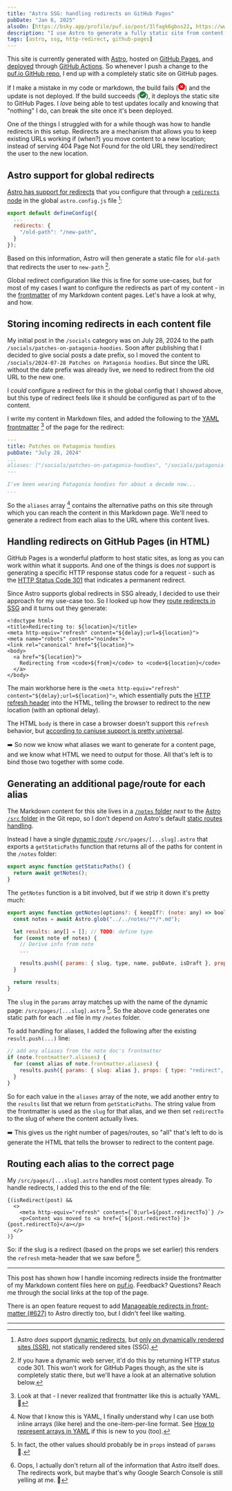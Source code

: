 ```yaml
---
title: "Astro SSG: handling redirects on GitHub Pages"
pubDate: "Jan 6, 2025"
alsoOn: [https://bsky.app/profile/puf.io/post/3lfagk6gbos22, https://www.threads.net/@frankpuf/post/DEkaEs7scKA, https://x.com/puf/status/1877007534780764411, https://c.im/@puf/113793331718758891, https://www.linkedin.com/feed/update/urn:li:activity:7283135579804876800/]
description: "I use Astro to generate a fully static site from content in Markdown files, that I then host on GitHub Pages. I want to provide incoming links/aliases inside my Markdown files, but GitHub Pages doesn't support custom 301 redirect responses. Read the full article to learn how I work around this limitation."
tags: [astro, ssg, http-redirect, github-pages]
---
```


This site is currently generated with [Astro](https://astro.build/), hosted on [GitHub Pages](https://pages.github.com/), and [deployed](https://github.com/withastro/action) through [GitHub Actions](https://docs.github.com/en/actions). So whenever I push a change to the [puf.io GitHub repo](https://github.com/puf/puf.io), I end up with a completely static site on GitHub pages.

If I make a mistake in my code or markdown, the build fails (<svg style="fill: red" width="16" height="16" style="margin-top: 2px" class="octicon octicon-x-circle-fill color-fg-danger" aria-label="failed: " viewBox="0 0 16 16" version="1.1" role="img"><path d="M2.343 13.657A8 8 0 1 1 13.658 2.343 8 8 0 0 1 2.343 13.657ZM6.03 4.97a.751.751 0 0 0-1.042.018.751.751 0 0 0-.018 1.042L6.94 8 4.97 9.97a.749.749 0 0 0 .326 1.275.749.749 0 0 0 .734-.215L8 9.06l1.97 1.97a.749.749 0 0 0 1.275-.326.749.749 0 0 0-.215-.734L9.06 8l1.97-1.97a.749.749 0 0 0-.326-1.275.749.749 0 0 0-.734.215L8 6.94Z"></path></svg>) and the update is not deployed. If the build succeeds (<svg style="fill: rgb(26, 127, 55)" width="16" height="16" class="octicon octicon-check-circle-fill color-fg-success" aria-label="completed successfully: " viewBox="0 0 16 16" version="1.1" role="img"><path d="M8 16A8 8 0 1 1 8 0a8 8 0 0 1 0 16Zm3.78-9.72a.751.751 0 0 0-.018-1.042.751.751 0 0 0-1.042-.018L6.75 9.19 5.28 7.72a.751.751 0 0 0-1.042.018.751.751 0 0 0-.018 1.042l2 2a.75.75 0 0 0 1.06 0Z"></path></svg>), it deploys the static site to GitHub Pages. I *love* being able to test updates locally and knowing that "nothing" I do, can break the site once it's been deployed.

One of the things I struggled with for a while though was how to handle redirects in this setup. Redirects are a mechanism that allows you to keep existing URLs working if (when?) you move content to a new location; instead of serving 404 Page Not Found for the old URL they send/redirect the user to the new location.

## Astro support for global redirects

[Astro has support for redirects](https://docs.astro.build/en/guides/routing/#redirects) that you configure that through a [`redirects` node](https://docs.astro.build/en/reference/configuration-reference/#redirects) in the global `astro.config.js` file [^1]:
```js
export default defineConfig({
  ...
  redirects: {
    "/old-path": "/new-path",
  }
});
```
Based on this information, Astro will then generate a static file for `old-path` that redirects the user to `new-path` [^2].

Global redirect configuration like this is fine for some use-cases, but for most of my cases I want to configure the redirects as part of my content - in the [frontmatter](https://dev.to/dailydevtips1/what-exactly-is-frontmatter-123g) of my Markdown content pages. Let's have a look at why, and how.

## Storing incoming redirects in each content file

My initial post in the `/socials` category was on July 28, 2024 to the path `/socials/patches-on-patagonia-hoodies`. Soon after publishing that I decided to give social posts a date prefix, so I moved the content to `/socials/2024-07-28 Patches on Patagonia hoodies`. But since the URL without the date prefix was already live, we need to redirect from the old URL to the new one.

I *could* configure a redirect for this in the global config that I showed above, but this type of redirect feels like it should be configured as part of to the content.

I write my content in Markdown files, and added the following to the [YAML frontmatter](https://docs.github.com/en/contributing/writing-for-github-docs/using-yaml-frontmatter) [^3] of the page for the redirect:

```yaml
---
title: Patches on Patagonia hoodies
pubDate: "July 28, 2024"
...
aliases: ["/socials/patches-on-patagonia-hoodies", "/socials/patagonia-patches"]
---

I've been wearing Patagonia hoodies for about a decade now...
...
```

So the `aliases` array [^4] contains the alternative paths on this site through which you can reach the content in this Markdown page. We'll need to generate a redirect from each alias to the URL where this content lives.

## Handling redirects on GitHub Pages (in HTML)

GitHub Pages is a wonderful platform to host static sites, as long as you can work within what it supports. And one of the things is does *not* support is generating a specific HTTP response status code for a request - such as the [HTTP Status Code 301](https://developer.mozilla.org/en-US/docs/Web/HTTP/Status/301) that indicates a permanent redirect.

Since Astro supports global redirects in SSG already, I decided to use their approach for my use-case too. So I looked up how they [route redirects in SSG](https://github.com/withastro/astro/blob/ebe2aa95c7f4a6559cec8b82d155da34a57bdd53/packages/astro/src/core/routing/3xx.ts#L11-L19) and it turns out they generate:
```tsx
<!doctype html>
<title>Redirecting to: ${location}</title>
<meta http-equiv="refresh" content="${delay};url=${location}">
<meta name="robots" content="noindex">
<link rel="canonical" href="${location}">
<body>
  <a href="${location}">
    Redirecting from <code>${from}</code> to <code>${location}</code>
  </a>
</body>
```

The main workhorse here is the `<meta http-equiv="refresh" content="${delay};url=${location}">`, which essentially puts the [HTTP refresh header](https://developer.mozilla.org/en-US/docs/Web/HTTP/Headers/Refresh) into the HTML, telling the browser to redirect to the new location (with an optional delay).

The HTML `body` is there in case a browser doesn't support this `refresh` behavior, but [according to caniuse support is pretty universal](https://caniuse.com/mdn-html_elements_meta_http-equiv_refresh).

➡️ So now we know what aliases we want to generate for a content page, and we know what HTML we need to output for those. All that's left is to bind those two together with some code.

## Generating an additional page/route for each alias

The Markdown content for this site lives in a [`/notes` folder](https://github.com/puf/puf.io/tree/main/notes) *next* to the [Astro `/src` folder](https://github.com/puf/puf.io/tree/main/src) in the Git repo, so I don't depend on Astro's default [static routes handling](https://docs.astro.build/en/guides/routing/#static-routes). 

Instead I have a single [dynamic route](https://docs.astro.build/en/guides/routing/#static-ssg-mode) `/src/pages/[...slug].astro` that exports a `getStaticPaths` function that returns all of the paths for content in the `/notes` folder:
```js
export async function getStaticPaths() {
  return await getNotes();
}
```

The `getNotes` function is a bit involved, but if we strip it down it's pretty much:
```js
export async function getNotes(options?: { keepIf?: (note: any) => boolean }) {
  const notes = await Astro.glob("../../notes/**/*.md");

  let results: any[] = []; // TODO: define type
  for (const note of notes) {
    // Derive info from note
    ...

    results.push({ params: { slug, type, name, pubDate, isDraft }, props: note });
  }

  return results;
}
```

The `slug` in the `params` array matches up with the name of the dynamic page: `/src/pages/[...slug].astro` [^5]. So the above code generates one static path for each `.md` file in my `/notes` folder.

To add handling for aliases, I added the following after the existing `result.push(...)` line:
```js
// add any aliases from the note doc's frontmatter
if (note.frontmatter?.aliases) {
  for (const alias of note.frontmatter.aliases) {
    results.push({ params: { slug: alias }, props: { type: "redirect", redirectTo: slug} });
  }
}
```

So for each value in the `aliases` array of the note, we add another entry to the `results` list that we return from `getStaticPaths`. The string value from the frontmatter is used as the `slug` for that alias, and we then set `redirectTo` to the slug of where the content actually lives.

➡️ This gives us the right number of pages/routes, so "all" that's left to do is generate the HTML that tells the browser to redirect to the content page.

## Routing each alias to the correct page

My `/src/pages/[...slug].astro` handles most content types already. To handle redirects, I added this to the end of the file:

```tsx
{(isRedirect(post) && 
  <>
    <meta http-equiv="refresh" content={`0;url=${post.redirectTo}`} />
    <p>Content was moved to <a href={`${post.redirectTo}`}>{post.redirectTo}</a></p>
  </>
)}
```

So: if the slug is a redirect (based on the props we set earlier) this renders the `refresh` meta-header that we saw before [^6].

---

This post has shown how I handle incoming redirects inside the frontmatter of my Markdown content files here on [puf.io](/). Feedback? Questions? Reach me through the social links at the top of the page.

There is an open feature request to add [Manageable redirects in front-matter (#627)](https://github.com/withastro/roadmap/discussions/627) to Astro directly too, but I didn't feel like waiting.

---

[^1]: Astro *does* support [dynamic redirects](https://docs.astro.build/en/guides/routing/#dynamic-redirects), but [only on dynamically rendered sites (SSR)](https://docs.astro.build/en/reference/errors/static-redirect-not-available/), not statically rendered sites (SSG).
[^2]: If you have a dynamic web server, it'd do this by returning HTTP status code 301. This won't work for GitHub Pages though, as the site is completely static there, but we'll have a look at an alternative solution below.
[^3]: Look at that - I never realized that frontmatter like this is actually YAML. 🤯
[^4]: Now that I know this is YAML, I finally understand why I can use both inline arrays (like here) and the one-item-per-line format. See [How to represent arrays in YAML](https://www.educative.io/answers/how-to-represent-arrays-in-yaml) if this is new to you (too).
[^5]: In fact, the other values should probably be in `props` instead of `params` 😬.
[^6]: Oops, I actually don't return all of the information that Astro itself does. The redirects work, but maybe that's why Google Search Console is still yelling at me. 🤔